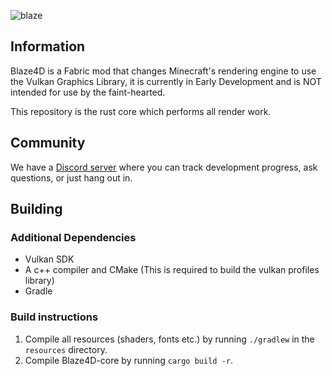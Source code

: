 ![blaze](https://user-images.githubusercontent.com/68126718/125143247-71be4580-e0f0-11eb-88bc-070eb2838435.png)

## Information
Blaze4D is a Fabric mod that changes Minecraft's rendering engine to use the Vulkan Graphics Library, it is currently in
Early Development and is NOT intended for use by the faint-hearted.

This repository is the rust core which performs all render work.

## Community
We have a [Discord server](https://discord.gg/H93wJePuWf) where you can track development progress, ask questions, or just hang out in.

## Building
### Additional Dependencies
 - Vulkan SDK
 - A c++ compiler and CMake (This is required to build the vulkan profiles library)
 - Gradle

### Build instructions
1. Compile all resources (shaders, fonts etc.) by running `./gradlew` in the `resources` directory.
2. Compile Blaze4D-core by running `cargo build -r`.